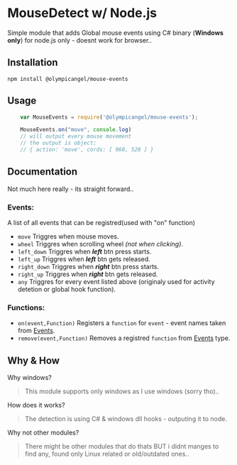 MouseDetect w/ Node.js
=========

Simple module that adds Global mouse events using C# binary (**Windows only**)
for node.js only - doesnt work for browser..

## Installation

  `npm install @olympicangel/mouse-events`


## Usage
```js
    var MouseEvents = require('@olympicangel/mouse-events');

    MouseEvents.on("move", console.log)
    // will output every mouse movement
    // the output is object: 
    // { action: 'move', cords: [ 960, 528 ] }
```


## Documentation
Not much here really - its straight forward..

### Events:
A list of all events that can be registred(used with "on" function)
- `move` Triggres when mouse moves.
- `wheel` Triggres when scrolling wheel *(not when clicking)*.
- `left_down` Triggres when ***left*** btn press starts.
- `left_up` Triggres when ***left*** btn gets released.
- `right_down` Triggres when ***right*** btn press starts.
- `right_up` Triggres when ***right*** btn gets released.
- `any` Triggres for every event listed above (originaly used for activity detetion or global hook function).

### Functions:
* ```on(event,Function)```  Registers a `function` for `event` - event names taken from [Events](###Events).
* ```remove(event,Function)```  Removes a registred `function` from [Events](###Events) type.


## Why & How
Why windows?
> This module supports only windows as I use windows (sorry tho)..

How does it works?
> The detection is using C# & windows dll hooks - outputing it to node.

Why not other modules?
> There might be other modules that do thats BUT i didnt manges to find any, found only Linux related or old/outdated ones..
